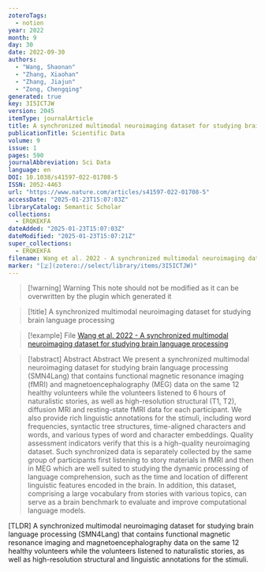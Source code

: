 ```yaml
---
zoteroTags:
  - notion
year: 2022
month: 9
day: 30
date: 2022-09-30
authors:
  - "Wang, Shaonan"
  - "Zhang, Xiaohan"
  - "Zhang, Jiajun"
  - "Zong, Chengqing"
generated: true
key: 3I5ICTJW
version: 2045
itemType: journalArticle
title: A synchronized multimodal neuroimaging dataset for studying brain language processing
publicationTitle: Scientific Data
volume: 9
issue: 1
pages: 590
journalAbbreviation: Sci Data
language: en
DOI: 10.1038/s41597-022-01708-5
ISSN: 2052-4463
url: "https://www.nature.com/articles/s41597-022-01708-5"
accessDate: "2025-01-23T15:07:03Z"
libraryCatalog: Semantic Scholar
collections:
  - ERQKEKFA
dateAdded: "2025-01-23T15:07:03Z"
dateModified: "2025-01-23T15:07:21Z"
super_collections:
  - ERQKEKFA
filename: Wang et al. 2022 - A synchronized multimodal neuroimaging dataset for studying brain language processing
marker: "[🇿](zotero://select/library/items/3I5ICTJW)"
---
```


>[!warning] Warning
> This note should not be modified as it can be overwritten by the plugin which generated it

> [!title] A synchronized multimodal neuroimaging dataset for studying brain language processing

> [!example] File
> [Wang et al. 2022 - A synchronized multimodal neuroimaging dataset for studying brain language processing](Wang%20et%20al.%202022%20-%20A%20synchronized%20multimodal%20neuroimaging%20dataset%20for%20studying%20brain%20language%20processing.pdf)

> [!abstract] Abstract
> Abstract
>             We present a synchronized multimodal neuroimaging dataset for studying brain language processing (SMN4Lang) that contains functional magnetic resonance imaging (fMRI) and magnetoencephalography (MEG) data on the same 12 healthy volunteers while the volunteers listened to 6 hours of naturalistic stories, as well as high-resolution structural (T1, T2), diffusion MRI and resting-state fMRI data for each participant. We also provide rich linguistic annotations for the stimuli, including word frequencies, syntactic tree structures, time-aligned characters and words, and various types of word and character embeddings. Quality assessment indicators verify that this is a high-quality neuroimaging dataset. Such synchronized data is separately collected by the same group of participants first listening to story materials in fMRI and then in MEG which are well suited to studying the dynamic processing of language comprehension, such as the time and location of different linguistic features encoded in the brain. In addition, this dataset, comprising a large vocabulary from stories with various topics, can serve as a brain benchmark to evaluate and improve computational language models.

[TLDR] A synchronized multimodal neuroimaging dataset for studying brain language processing (SMN4Lang) that contains functional magnetic resonance imaging and magnetoencephalography data on the same 12 healthy volunteers while the volunteers listened to naturalistic stories, as well as high-resolution structural and linguistic annotations for the stimuli.

